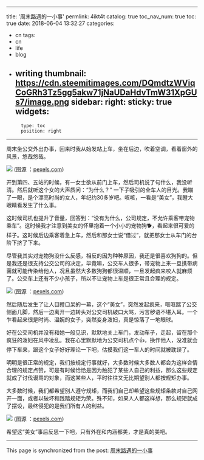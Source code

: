 
---
title: '周末路遇的一小事'
permlink: 4ikt4t
catalog: true
toc_nav_num: true
toc: true
date: 2018-06-04 13:32:27
categories:
- cn
tags:
- cn
- life
- blog
- writing
thumbnail: https://cdn.steemitimages.com/DQmdtzWViqCoGRh3Tz5gg5akw71jNaUDaHdvTmW31XpGUs7/image.png
sidebar:
    right:
        sticky: true
widgets:
    -
        type: toc
        position: right
---


周末坐公交外出办事，回来时我从始发站上车，坐在后边，吹着空调，看着窗外的风景，悠哉悠哉。

![](https://cdn.steemitimages.com/DQmdtzWViqCoGRh3Tz5gg5akw71jNaUDaHdvTmW31XpGUs7/image.png)
(图源 ：[pexels.com]( https://www.pexels.com/))

开到第四、五站的时候，有一女士欲从前门上车，然后司机说了句什么，我没听清。然后就听这个女的大声质问：“为什么？” 一下子吸引的全车人的目光。我瞄了一眼，是个漂亮时尚的女人，年纪约30多岁吧。咳咳，一看是“美女”，我瞪大眼睛看发生了什么事。

这时候司机也提升了音量，回答到：“没有为什么，公司规定，不允许乘客带宠物乘车”。这时候我才注意到美女的怀里抱着一个小小的宠物狗🐕，看起来很可爱的样子。这时候后边乘客着急上车，然后和那女士说“借过”，就把那女士从车门的台阶下挤了下来。

尽管我其实对宠物狗没什么反感，相反的因为种种原因，我还是很喜欢狗狗的。但是我还是很支持公交公司的决定，毕竟嘛，公交车人很多，带宠物上来一旦携带病菌就可能传染给他人，况且虽然大多数狗狗都很温顺，一旦发起疯来咬人就麻烦了。公交车上还有不少小孩子，所以不让宠物上车是很正常且合理的规定。

![](https://cdn.steemitimages.com/DQmPbcje9NSV7e9unQ6TtbC1S6382SgUrq9aoSiZz6ov5c1/image.png)
(图源 ：[pexels.com]( https://www.pexels.com/))

然后随后发生了让人目瞪口呆的一幕，这个“美女”，突然发起疯来，哐哐踹了公交侧面几脚，然后一边离开一边转头对公交司机破口大骂，污言秽语不堪入耳。一个乍看起来很是时尚、温婉的女子，突然变身泼妇，真是惊落了一地眼球。

好在公交司机并没有和她一般见识，默默地关上车门，发动车子，走起，留在那个疯狂的泼妇在风中凌乱。我在心里默默地为公交司机点个👍，换作他人，没准就会停下车来，跟这个女子好好理论一下吧，估摸我们这一车人的时间就被耽误了。

明明是很正常的规定，我们按规定行事就好，大多数时候大多数人都会为这样合情合理的规定点赞，可是有时候恰恰是因为触犯了某些人自己的利益，那么这些规定就成了讨伐谩骂的对象，而这某些人，平时往往又无比期望别人都按规矩办事。

大多数时候，我们都希望别人遵守规矩，而我们自己却希望这些规矩条款对自己网开一面，或者以破坏和践踏规矩为荣。殊不知，如果人人都这样想，那么规矩就成了摆设，最终侵犯的是我们所有人的利益。

![](https://cdn.steemitimages.com/DQmZ6geUpFeVaAWk3CmzvD3KE7L27yvzF228LpHFsA8zcuK/image.png)
(图源 ：[pexels.com]( https://www.pexels.com/))

希望这“美女”事后反思一下吧，只有外在和内涵都美，才是真的美吧。

- - -

This page is synchronized from the post: [周末路遇的一小事](https://steemit.com/@oflyhigh/4ikt4t)
